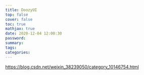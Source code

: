 ```yaml
---
title: DoozyUI
top: false
cover: false
toc: true
mathjax: true
date: 2020-12-04 12:00:30
password:
summary:
tags:
categories:
---
```


https://blog.csdn.net/weixin_38239050/category_10146754.html